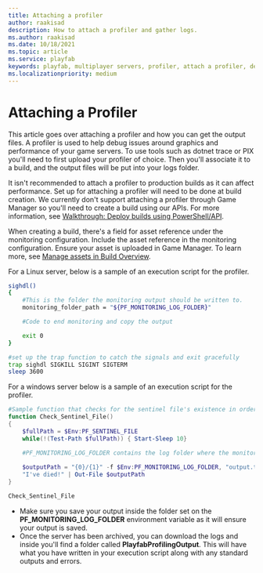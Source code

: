 ```yaml
---
title: Attaching a profiler
author: raakisad
description: How to attach a profiler and gather logs.
ms.author: raakisad
ms.date: 10/18/2021
ms.topic: article
ms.service: playfab
keywords: playfab, multiplayer servers, profiler, attach a profiler, debugging, game manager 
ms.localizationpriority: medium
---
```


# Attaching a Profiler

This article goes over attaching a profiler and how you can get the output files. A profiler is used to help debug issues around graphics and performance of your game servers. To use tools such as dotnet trace or PIX you'll need to first upload your profiler of choice. Then you'll associate it to a build, and the output files will be put into your logs folder. 

It isn't recommended to attach a profiler to production builds as it can affect performance.
Set up for attaching a profiler will need to be done at build creation. We currently don't support attaching a profiler through Game Manager so you'll need to create a build using our APIs. For more information, see [Walkthrough: Deploy builds using PowerShell/API](deploy-using-powershell-api.md).

When creating a build, there's a field for asset reference under the monitoring configuration. Include the asset reference in the monitoring configuration. Ensure your asset is uploaded in Game Manager. To learn more, see [Manage assets in Build Overview](build-overview.md).


For a Linux server, below is a sample of an execution script for the profiler.
```Bash Script
sighdl()
{
    #This is the folder the monitoring output should be written to.
    monitoring_folder_path = "${PF_MONITORING_LOG_FOLDER}"

    #Code to end monitoring and copy the output 

    exit 0
}

#set up the trap function to catch the signals and exit gracefully
trap sighdl SIGKILL SIGINT SIGTERM
sleep 3600
```

For a windows server below is a sample of an execution script for the profiler.
```PowerShell
#Sample function that checks for the sentinel file's existence in order to end.
function Check_Sentinel_File()
{
    $fullPath = $Env:PF_SENTINEL_FILE
    while(!(Test-Path $fullPath)) { Start-Sleep 10}

    #PF_MONITORING_LOG_FOLDER contains the log folder where the monitoring output should be saved
    
    $outputPath = "{0}/{1}" -f $Env:PF_MONITORING_LOG_FOLDER, "output.txt"
    "I've died!" | Out-File $outputPath 
}

Check_Sentinel_File
```
* Make sure you save your output inside the folder set on the **PF_MONITORING_LOG_FOLDER** environment variable as it will ensure your output is saved. 
* Once the server has been archived, you can download the logs and inside you'll find a folder called **PlayfabProfilingOutput**. This will have what you have written in your execution script along with any standard outputs and errors. 